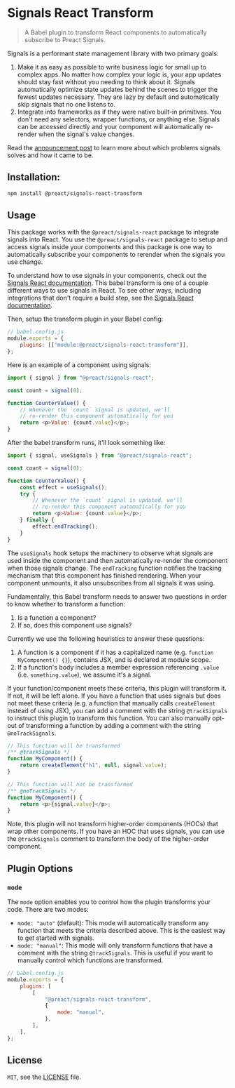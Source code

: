 # Signals React Transform

> A Babel plugin to transform React components to automatically subscribe to Preact Signals.

Signals is a performant state management library with two primary goals:

1. Make it as easy as possible to write business logic for small up to complex apps. No matter how complex your logic is, your app updates should stay fast without you needing to think about it. Signals automatically optimize state updates behind the scenes to trigger the fewest updates necessary. They are lazy by default and automatically skip signals that no one listens to.
2. Integrate into frameworks as if they were native built-in primitives. You don't need any selectors, wrapper functions, or anything else. Signals can be accessed directly and your component will automatically re-render when the signal's value changes.

Read the [announcement post](https://preactjs.com/blog/introducing-signals/) to learn more about which problems signals solves and how it came to be.

## Installation:

```sh
npm install @preact/signals-react-transform
```

## Usage

This package works with the `@preact/signals-react` package to integrate signals into React. You use the `@preact/signals-react` package to setup and access signals inside your components and this package is one way to automatically subscribe your components to rerender when the signals you use change.

To understand how to use signals in your components, check out the [Signals React documentation](../react/README.md). This babel transform is one of a couple different ways to use signals in React. To see other ways, including integrations that don't require a build step, see the [Signals React documentation](../react/README.md).

Then, setup the transform plugin in your Babel config:

```js
// babel.config.js
module.exports = {
	plugins: [["module:@preact/signals-react-transform"]],
};
```

Here is an example of a component using signals:

```js
import { signal } from "@preact/signals-react";

const count = signal(0);

function CounterValue() {
	// Whenever the `count` signal is updated, we'll
	// re-render this component automatically for you
	return <p>Value: {count.value}</p>;
}
```

After the babel transform runs, it'll look something like:

```js
import { signal, useSignals } from "@preact/signals-react";

const count = signal(0);

function CounterValue() {
	const effect = useSignals();
	try {
		// Whenever the `count` signal is updated, we'll
		// re-render this component automatically for you
		return <p>Value: {count.value}</p>;
	} finally {
		effect.endTracking();
	}
}
```

The `useSignals` hook setups the machinery to observe what signals are used inside the component and then automatically re-render the component when those signals change. The `endTracking` function notifies the tracking mechanism that this component has finished rendering. When your component unmounts, it also unsubscribes from all signals it was using.

Fundamentally, this Babel transform needs to answer two questions in order to know whether to transform a function:

1. Is a function a component?
2. If so, does this component use signals?

Currently we use the following heuristics to answer these questions:

1. A function is a component if it has a capitalized name (e.g. `function MyComponent() {}`), contains JSX, and is declared at module scope.
2. If a function's body includes a member expression referencing `.value` (i.e. `something.value`), we assume it's a signal.

If your function/component meets these criteria, this plugin will transform it. If not, it will be left alone. If you have a function that uses signals but does not meet these criteria (e.g. a function that manually calls `createElement` instead of using JSX), you can add a comment with the string `@trackSignals` to instruct this plugin to transform this function. You can also manually opt-out of transforming a function by adding a comment with the string `@noTrackSignals`.

```js
// This function will be transformed
/** @trackSignals */
function MyComponent() {
	return createElement("h1", null, signal.value);
}

// This function will not be transformed
/** @noTrackSignals */
function MyComponent() {
	return <p>{signal.value}</p>;
}
```

Note, this plugin will not transform higher-order components (HOCs) that wrap other components. If you have an HOC that uses signals, you can use the `@trackSignals` comment to transform the body of the higher-order component.

## Plugin Options

### `mode`

The `mode` option enables you to control how the plugin transforms your code. There are two modes:

- `mode: "auto"` (default): This mode will automatically transform any function that meets the criteria described above. This is the easiest way to get started with signals.
- `mode: "manual"`: This mode will only transform functions that have a comment with the string `@trackSignals`. This is useful if you want to manually control which functions are transformed.

```js
// babel.config.js
module.exports = {
	plugins: [
		[
			"@preact/signals-react-transform",
			{
				mode: "manual",
			},
		],
	],
};
```

## License

`MIT`, see the [LICENSE](../../LICENSE) file.
